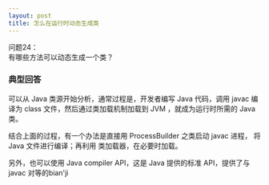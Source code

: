 ```yaml
---
layout: post
title: 怎么在运行时动态生成类
---
```

问题24：   
有哪些方法可以动态生成一个类？

### 典型回答
可以从 Java 类源开始分析，通常过程是，开发者编写 Java 代码，调用 javac 编译为 class 文件，然后通过类加载机制加载到 JVM ，就成为运行时所需的 Java 类。

结合上面的过程，有一个办法是直接用 ProcessBuilder 之类启动 javac 进程， 将 Java 文件进行编译；再利用 类加载器，在必要时加载。

另外，也可以使用 Java compiler API，这是 Java 提供的标准 API，提供了与 javac 对等的bian'ji